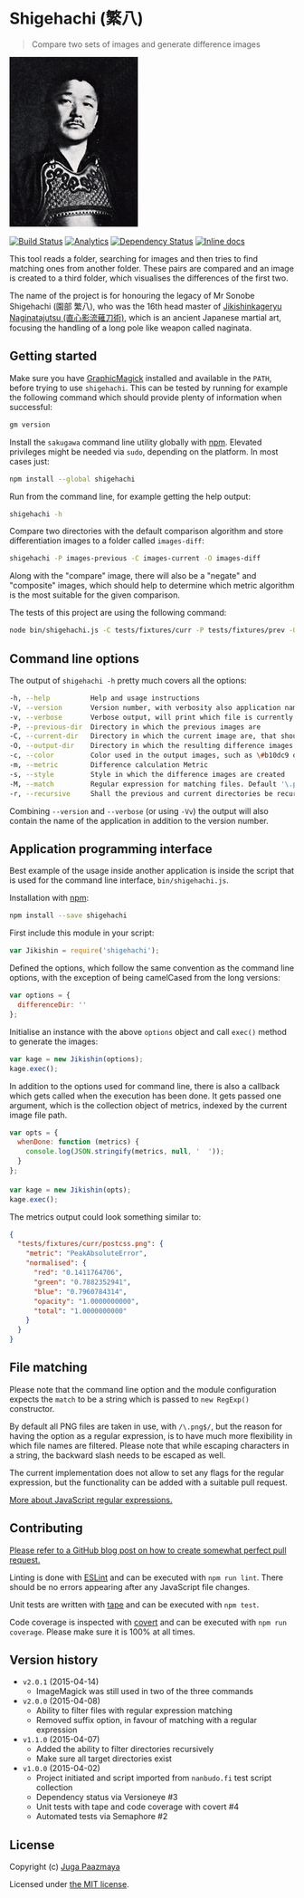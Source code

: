 # Shigehachi (繁八)

> Compare two sets of images and generate difference images

![Mr Shigehachi Sonobe](./logo.png)

[![Build Status](https://semaphoreapp.com/api/v1/projects/6e43cdad-b9fe-47a3-9b6c-97cd354353f3/331218/shields_badge.svg)](https://semaphoreapp.com/paazmaya/shigehachi)
[![Analytics](https://ga-beacon.appspot.com/UA-2643697-15/shigehachi/index?flat)](https://github.com/igrigorik/ga-beacon)
[![Dependency Status](https://www.versioneye.com/user/projects/54db51cec1bbbda0130002eb/badge.svg?style=flat)](https://www.versioneye.com/user/projects/54db51cec1bbbda0130002eb)
[![Inline docs](http://inch-ci.org/github/paazmaya/shigehachi.svg?branch=master)](http://inch-ci.org/github/paazmaya/shigehachi)

This tool reads a folder, searching for images and then tries to find matching ones
from another folder. These pairs are compared and an image is created to a third folder,
which visualises the differences of the first two.

The name of the project is for honouring the legacy of Mr Sonobe Shigehachi (園部 繁八),
who was the 16th head master of
[Jikishinkageryu Naginatajutsu (直心影流薙刀術)](http://naginata.fi/en/koryu),
which is an ancient Japanese martial art, focusing the handling of a long pole like weapon
called naginata.

## Getting started

Make sure you have [GraphicMagick](http://www.graphicsmagick.org/) installed and available
in the `PATH`, before trying to use `shigehachi`. This can be tested by running for example
the following command which should provide plenty of information when successful:

```sh
gm version
```

Install the `sakugawa` command line utility globally with [npm](https://www.npmjs.com/).
Elevated privileges might be needed via `sudo`, depending on the platform. In most cases just:

```sh
npm install --global shigehachi
```

Run from the command line, for example getting the help output:

```sh
shigehachi -h
```

Compare two directories with the default comparison algorithm and store
differentiation images to a folder called `images-diff`:

```sh
shigehachi -P images-previous -C images-current -O images-diff
```

Along with the "compare" image, there will also be a "negate" and "composite" images,
which should help to determine which metric algorithm is the most suitable for the given
comparison.

The tests of this project are using the following command:

```sh
node bin/shigehachi.js -C tests/fixtures/curr -P tests/fixtures/prev -O tmp -M '\.(png|jpg|gif)$'
```

## Command line options

The output of `shigehachi -h` pretty much covers all the options:

```sh
-h, --help          Help and usage instructions
-V, --version       Version number, with verbosity also application name
-v, --verbose       Verbose output, will print which file is currently being processed
-P, --previous-dir  Directory in which the previous images are
-C, --current-dir   Directory in which the current image are, that should have same names as previous
-O, --output-dir    Directory in which the resulting difference images are stored
-c, --color         Color used in the output images, such as \#b10dc9 or purple
-m, --metric        Difference calculation Metric
-s, --style         Style in which the difference images are created
-M, --match         Regular expression for matching files. Default '\.png$'
-r, --recursive     Shall the previous and current directories be recursively searched and matched
```

Combining `--version` and `--verbose` (or using `-Vv`) the output will also contain the name
of the application in addition to the version number.

## Application programming interface

Best example of the usage inside another application is inside the script that is used
for the command line interface, `bin/shigehachi.js`.

Installation with [npm](https://www.npmjs.com/):

```sh
npm install --save shigehachi
```

First include this module in your script:

```js
var Jikishin = require('shigehachi');
```

Defined the options, which follow the same convention as the command line options, with the
exception of being camelCased from the long versions:

```js
var options = {
  differenceDir: ''
};
```

Initialise an instance with the above `options` object and call `exec()` method
to generate the images:

```js
var kage = new Jikishin(options);
kage.exec();
```

In addition to the options used for command line, there is also a callback which gets
called when the execution has been done. It gets passed one argument, which is the
collection object of metrics, indexed by the current image file path.

```js
var opts = {
  whenDone: function (metrics) {
    console.log(JSON.stringify(metrics, null, '  '));
  }
};

var kage = new Jikishin(opts);
kage.exec();
```

The metrics output could look something similar to:

```json
{
  "tests/fixtures/curr/postcss.png": {
    "metric": "PeakAbsoluteError",
    "normalised": {
      "red": "0.1411764706",
      "green": "0.7882352941",
      "blue": "0.7960784314",
      "opacity": "1.0000000000",
      "total": "1.0000000000"
    }
  }
}
```

## File matching

Please note that the command line option and the module configuration expects the `match`
to be a string which is passed to `new RegExp()` constructor.

By default all PNG files are taken in use, with `/\.png$/`, but the reason for having
the option as a regular expression, is to have much more flexibility in which file names
are filtered. Please note that while escaping characters in a string, the backward slash
needs to be escaped as well.

The current implementation does not allow to set any flags for the regular expression,
but the functionality can be added with a suitable pull request.

[More about JavaScript regular expressions.](https://developer.mozilla.org/en/docs/Web/JavaScript/Guide/Regular_Expressions)

## Contributing

[Please refer to a GitHub blog post on how to create somewhat perfect pull request.](https://github.com/blog/1943-how-to-write-the-perfect-pull-request "How to write the perfect pull request")

Linting is done with [ESLint](http://eslint.org) and can be executed with `npm run lint`.
There should be no errors appearing after any JavaScript file changes.

Unit tests are written with [tape]() and can be executed with `npm test`.

Code coverage is inspected with [covert](https://github.com/substack/covert) and
can be executed with `npm run coverage`. Please make sure it is 100% at all times.


## Version history

* `v2.0.1` (2015-04-14)
    - ImageMagick was still used in two of the three commands
* `v2.0.0` (2015-04-08)
    - Ability to filter files with regular expression matching
    - Removed suffix option, in favour of matching with a regular expression
* `v1.1.0` (2015-04-07)
    - Added the ability to filter directories recursively
    - Make sure all target directories exist
* `v1.0.0` (2015-04-02)
    - Project initiated and script imported from `nanbudo.fi` test script collection
    - Dependency status via Versioneye #3
    - Unit tests with tape and code coverage with covert #4
    - Automated tests via Semaphore #2

## License

Copyright (c) [Juga Paazmaya](http://paazmaya.com)

Licensed under [the MIT license](./LICENSE).

